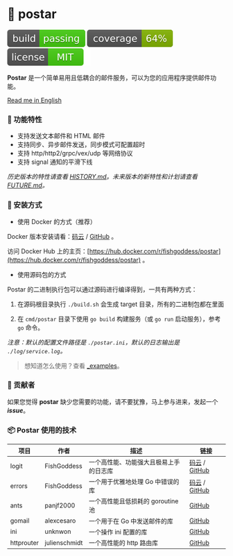# 📝 postar

[![build](_icons/build.svg)](_icons/build.svg)
[![coverage](_icons/coverage.svg)](_icons/coverage.svg)
[![license](_icons/license.svg)](https://opensource.org/licenses/MIT)

**Postar** 是一个简单易用且低耦合的邮件服务，可以为您的应用程序提供邮件功能。

[Read me in English](./README.en.md)

### 🥇 功能特性

* 支持发送文本邮件和 HTML 邮件
* 支持同步、异步邮件发送，同步模式可配置超时
* 支持 http/http2/grpc/vex/udp 等网络协议
* 支持 signal 通知的平滑下线

_历史版本的特性请查看 [HISTORY.md](./HISTORY.md)。未来版本的新特性和计划请查看 [FUTURE.md](./FUTURE.md)。_

### 🚀 安装方式

* 使用 Docker 的方式（推荐）

Docker 版本安装请看：[码云](https://gitee.com/avino-plan/postar-docker) / [GitHub](https://github.com/avino-plan/postar-docker) 。

访问 Docker Hub 上的主页：[https://hub.docker.com/r/fishgoddess/postar](https://hub.docker.com/r/fishgoddess/postar) 。

* 使用源码包的方式

Postar 的二进制执行包可以通过源码进行编译得到，一共有两种方式：

1. 在源码根目录执行 `./build.sh` 会生成 target 目录，所有的二进制包都在里面

2. 在 `cmd/postar` 目录下使用 `go build` 构建服务（或 `go run` 启动服务），参考 `go` 命令。

_注意：默认的配置文件路径是 `./postar.ini`，默认的日志输出是 `./log/service.log`。_

> 想知道怎么使用？查看 [_examples](_examples)。

### 👥 贡献者

如果您觉得 **postar** 缺少您需要的功能，请不要犹豫，马上参与进来，发起一个 _**issue**_。

### 📦 Postar 使用的技术

| 项目     | 作者          | 描述                  | 链接                                                                                           |
|--------|-------------|---------------------|----------------------------------------------------------------------------------------------|
| logit  | FishGoddess | 一个高性能、功能强大且极易上手的日志库 | [码云](https://gitee.com/go-logit/logit) / [GitHub](https://github.com/go-logit/logit)   |
| errors | FishGoddess | 一个用于优雅地处理 Go 中错误的库  | [码云](https://gitee.com/FishGoddess/errors) / [GitHub](https://github.com/FishGoddess/errors) |
| ants | panjf2000 | 一个高性能且低损耗的 goroutine 池  | [GitHub](https://github.com/panjf2000/ants) |
| gomail | alexcesaro | 一个用于在 Go 中发送邮件的库  | [GitHub](https://github.com/go-gomail/gomail/tree/v2) |
| ini | unknwon | 一个操作 ini 配置的库  | [GitHub](https://github.com/go-ini/ini) |
| httprouter | julienschmidt | 一个高性能的 http 路由库  | [GitHub](https://github.com/julienschmidt/httprouter) |
